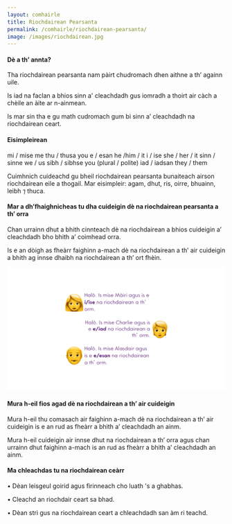```yaml
---
layout: comhairle
title: Riochdairean Pearsanta
permalink: /comhairle/riochdairean-pearsanta/
image: /images/riochdairean.jpg
---
```


#### Dè a th’ annta?

Tha riochdairean pearsanta nam pàirt chudromach dhen aithne a th’ againn uile.

Is iad na faclan a bhios sinn a' cleachdadh gus iomradh a thoirt air càch a chèile an àite ar n-ainmean.

Is mar sin tha e gu math cudromach gum bi sinn a’ cleachdadh na riochdairean ceart.

#### Eisimpleirean

mi / mise			me
thu / thusa		you
e / esan			he /him / it
i / ise			she / her / it
sinn / sinne		we / us
sibh / sibhse		you (plural / polite)
iad / iadsan		they / them

Cuimhnich cuideachd gu bheil riochdairean pearsanta bunaiteach airson riochdairean eile a thogail. Mar eisimpleir: agam, dhut, ris, oirre, bhuainn, leibh ⁊ thuca.

#### Mar a dh’fhaighnicheas tu dha cuideigin dè na riochdairean pearsanta a th’ orra

Chan urrainn dhut a bhith cinnteach dè na riochdairean a bhios cuideigin a’ cleachdadh bho bhith a’ coimhead orra.

Is e an dòigh as fheàrr faighinn a-mach dè na riochdairean a th’ air cuideigin a bhith ag innse dhaibh na riochdairean a th’ ort fhèin.

![](/images/riochdairean-pearsanta.jpg)

#### Mura h-eil fios agad dè na riochdairean  a th’ air cuideigin

Mura h-eil thu comasach air faighinn a-mach dè na riochdairean a th’ air cuideigin is e an rud as fheàrr a bhith a’ cleachdadh an ainm.

Mura h-eil cuideigin air innse dhut na riochdairean a th’ orra agus chan urrainn dhut faighinn a-mach is an rud as fheàrr a bhith a’ cleachdadh an ainm.

#### Ma chleachdas tu na riochdairean ceàrr

• Dèan leisgeul goirid agus fìrinneach cho luath 's a ghabhas.

• Cleachd an riochdair ceart sa bhad.

• Dèan strì gus na riochdairean ceart a chleachdadh san àm ri teachd.
